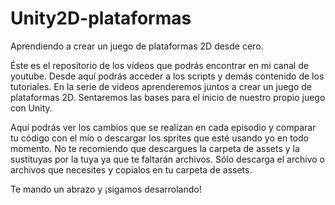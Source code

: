 # Unity2D-plataformas
Aprendiendo a crear un juego de plataformas 2D desde cero.

Éste es el repositorio de los vídeos que podrás encontrar en mi canal de youtube. Desde aquí podrás acceder a los scripts y demás contenido de los tutoriales.
En la serie de videos aprenderemos juntos a crear un juego de plataformas 2D. Sentaremos las bases para el inicio de nuestro propio juego con Unity.

Aquí podrás ver los cambios que se realizan en cada episodio y comparar tu código con el mío o descargar los sprites que esté usando yo en todo momento. No te recomiendo que descargues la carpeta de assets y la sustituyas por la tuya ya que te faltarán archivos. Sólo descarga el archivo o archivos que necesites y copialos en tu carpeta de assets. 

Te mando un abrazo y ¡sigamos desarrolando!
